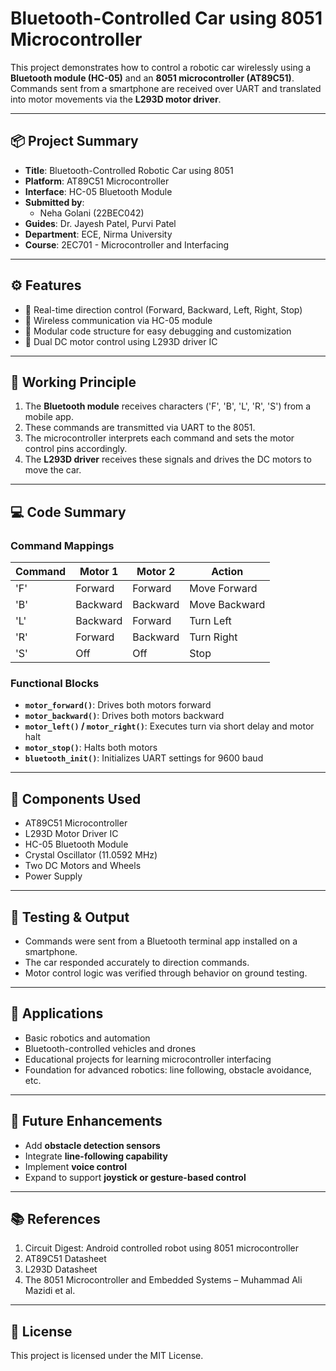 # Bluetooth-Controlled Car using 8051 Microcontroller

This project demonstrates how to control a robotic car wirelessly using a **Bluetooth module (HC-05)** and an **8051 microcontroller (AT89C51)**. Commands sent from a smartphone are received over UART and translated into motor movements via the **L293D motor driver**.

---

## 📦 Project Summary

- **Title**: Bluetooth-Controlled Robotic Car using 8051
- **Platform**: AT89C51 Microcontroller
- **Interface**: HC-05 Bluetooth Module
- **Submitted by**:
  - Neha Golani (22BEC042)
- **Guides**: Dr. Jayesh Patel, Purvi Patel
- **Department**: ECE, Nirma University
- **Course**: 2EC701 - Microcontroller and Interfacing

---

## ⚙️ Features

- 🔄 Real-time direction control (Forward, Backward, Left, Right, Stop)
- 📶 Wireless communication via HC-05 module
- 🔧 Modular code structure for easy debugging and customization
- 🚗 Dual DC motor control using L293D driver IC

---

## 🧠 Working Principle

1. The **Bluetooth module** receives characters ('F', 'B', 'L', 'R', 'S') from a mobile app.
2. These commands are transmitted via UART to the 8051.
3. The microcontroller interprets each command and sets the motor control pins accordingly.
4. The **L293D driver** receives these signals and drives the DC motors to move the car.

---

## 💻 Code Summary

### Command Mappings

| Command | Motor 1  | Motor 2  | Action         |
|---------|----------|----------|----------------|
| 'F'     | Forward  | Forward  | Move Forward   |
| 'B'     | Backward | Backward | Move Backward  |
| 'L'     | Backward | Forward  | Turn Left      |
| 'R'     | Forward  | Backward | Turn Right     |
| 'S'     | Off      | Off      | Stop           |

### Functional Blocks

- **`motor_forward()`**: Drives both motors forward
- **`motor_backward()`**: Drives both motors backward
- **`motor_left()` / `motor_right()`**: Executes turn via short delay and motor halt
- **`motor_stop()`**: Halts both motors
- **`bluetooth_init()`**: Initializes UART settings for 9600 baud

---

## 🔩 Components Used

- AT89C51 Microcontroller
- L293D Motor Driver IC
- HC-05 Bluetooth Module
- Crystal Oscillator (11.0592 MHz)
- Two DC Motors and Wheels
- Power Supply

---

## 🧪 Testing & Output

- Commands were sent from a Bluetooth terminal app installed on a smartphone.
- The car responded accurately to direction commands.
- Motor control logic was verified through behavior on ground testing.

---

## 🧾 Applications

- Basic robotics and automation
- Bluetooth-controlled vehicles and drones
- Educational projects for learning microcontroller interfacing
- Foundation for advanced robotics: line following, obstacle avoidance, etc.

---

## 🔮 Future Enhancements

- Add **obstacle detection sensors**
- Integrate **line-following capability**
- Implement **voice control**
- Expand to support **joystick or gesture-based control**

---

## 📚 References

1. Circuit Digest: Android controlled robot using 8051 microcontroller  
2. AT89C51 Datasheet  
3. L293D Datasheet  
4. The 8051 Microcontroller and Embedded Systems – Muhammad Ali Mazidi et al.

---

## 📄 License

This project is licensed under the MIT License.


